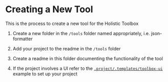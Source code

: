 # Creating a New Tool

This is the process to create a new tool for the Holistic Toolbox

1. Create a new folder in the `/tools` folder named appropriately, i.e. json-formatter

2. Add your project to the readme in the `/tools` folder

2. Create a readme in this folder documenting the functionality of the tool

3. If the project involves a UI refer to the [`.project/.templates/toolbox-ui`](.project/.templates/toolbox-ui) example to set up your project
